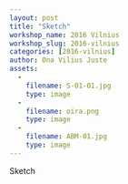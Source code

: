 ```yaml
---
layout: post
title: "Sketch"
workshop_name: 2016 Vilnius
workshop_slug: 2016-vilnius
categories: [2016-vilnius]
author: Ona Vilius Juste 
assets:
  -
    filename: S-01-01.jpg
    type: image
  -
    filename: oira.png
    type: image
  -
    filename: ABM-01.jpg
    type: image
---
```

Sketch
